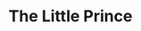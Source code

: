 ---
layout: book
title: "The Little Prince"
author_first_name: "Antoine de Saint-Exupéry"
author_last_name: "Saint-Exupéry"
cover_url: "/assets/images/book-cover-placeholder.jpg"
year: 2023
---